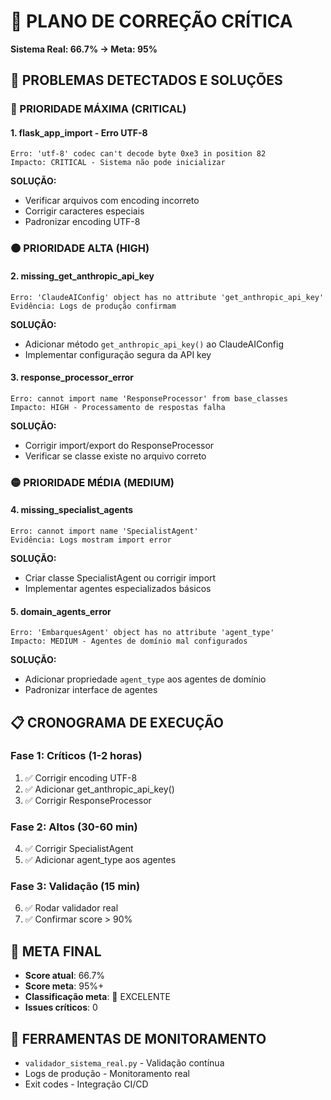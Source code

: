 # 🚨 PLANO DE CORREÇÃO CRÍTICA
**Sistema Real: 66.7% → Meta: 95%**

## 🎯 **PROBLEMAS DETECTADOS E SOLUÇÕES**

### **🔴 PRIORIDADE MÁXIMA (CRITICAL)**

#### **1. flask_app_import - Erro UTF-8**
```
Erro: 'utf-8' codec can't decode byte 0xe3 in position 82
Impacto: CRITICAL - Sistema não pode inicializar
```
**SOLUÇÃO:**
- Verificar arquivos com encoding incorreto
- Corrigir caracteres especiais
- Padronizar encoding UTF-8

### **🟠 PRIORIDADE ALTA (HIGH)**

#### **2. missing_get_anthropic_api_key**
```
Erro: 'ClaudeAIConfig' object has no attribute 'get_anthropic_api_key'
Evidência: Logs de produção confirmam
```
**SOLUÇÃO:**
- Adicionar método `get_anthropic_api_key()` ao ClaudeAIConfig
- Implementar configuração segura da API key

#### **3. response_processor_error**
```
Erro: cannot import name 'ResponseProcessor' from base_classes
Impacto: HIGH - Processamento de respostas falha
```
**SOLUÇÃO:**
- Corrigir import/export do ResponseProcessor
- Verificar se classe existe no arquivo correto

### **🟡 PRIORIDADE MÉDIA (MEDIUM)**

#### **4. missing_specialist_agents**
```
Erro: cannot import name 'SpecialistAgent'
Evidência: Logs mostram import error
```
**SOLUÇÃO:**
- Criar classe SpecialistAgent ou corrigir import
- Implementar agentes especializados básicos

#### **5. domain_agents_error**
```
Erro: 'EmbarquesAgent' object has no attribute 'agent_type'
Impacto: MEDIUM - Agentes de domínio mal configurados
```
**SOLUÇÃO:**
- Adicionar propriedade `agent_type` aos agentes de domínio
- Padronizar interface de agentes

## 📋 **CRONOGRAMA DE EXECUÇÃO**

### **Fase 1: Críticos (1-2 horas)**
1. ✅ Corrigir encoding UTF-8
2. ✅ Adicionar get_anthropic_api_key()
3. ✅ Corrigir ResponseProcessor

### **Fase 2: Altos (30-60 min)**
4. ✅ Corrigir SpecialistAgent
5. ✅ Adicionar agent_type aos agentes

### **Fase 3: Validação (15 min)**
6. ✅ Rodar validador real
7. ✅ Confirmar score > 90%

## 🎯 **META FINAL**
- **Score atual**: 66.7%
- **Score meta**: 95%+
- **Classificação meta**: 🎉 EXCELENTE
- **Issues críticos**: 0

## 🔧 **FERRAMENTAS DE MONITORAMENTO**
- `validador_sistema_real.py` - Validação contínua
- Logs de produção - Monitoramento real
- Exit codes - Integração CI/CD 
